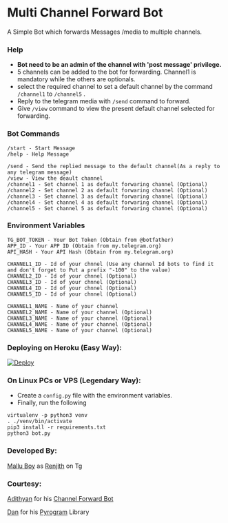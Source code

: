 # Multi Channel Forward Bot
A Simple Bot which forwards Messages /media to multiple channels.

### Help

- **Bot need to be an admin of the channel with 'post message' privilege.**
- 5 channels can be added to the bot for forwarding. Channel1 is mandatory while the others are optionals.
- select the required channel to set a default channel by the command ```/channel1```   to    ```/channel5``` .
- Reply to the telegram media with ```/send``` command to forward.
- Give ```/view``` command to view the present default channel selected for forwarding.

### Bot Commands
```
/start - Start Message
/help - Help Message

/send - Send the replied message to the default channel(As a reply to any telegram message)
/view - View the deault channel
/channel1 - Set channel 1 as default forwaring channel (Optional)
/channel2 - Set channel 2 as default forwaring channel (Optional)
/channel3 - Set channel 3 as default forwaring channel (Optional)
/channel4 - Set channel 4 as default forwaring channel (Optional)
/channel5 - Set channel 5 as default forwaring channel (Optional)

```

### Environment Variables

```
TG_BOT_TOKEN - Your Bot Token (Obtain from @botfather)
APP_ID - Your APP ID (Obtain from my.telegram.org)
API_HASH - Your API Hash (Obtain from my.telegram.org)

CHANNEL1_ID - Id of your chnnel (Use any channel Id bots to find it and don't forget to Put a prefix "-100" to the value)
CHANNEL2_ID - Id of your chnnel (Optional)
CHANNEL3_ID - Id of your chnnel (Optional)
CHANNEL4_ID - Id of your chnnel (Optional)
CHANNEL5_ID - Id of your chnnel (Optional)

CHANNEL1_NAME - Name of your channel
CHANNEL2_NAME - Name of your channel (Optional)
CHANNEL3_NAME - Name of your channel (Optional)
CHANNEL4_NAME - Name of your channel (Optional)
CHANNEL5_NAME - Name of your channel (Optional)
```

### Deploying on Heroku (Easy Way):

[![Deploy](https://www.herokucdn.com/deploy/button.svg)](https://heroku.com/deploy?template=https://github.com/HMTD-Links/Channel-Forward-Bot)

### On Linux PCs or VPS (Legendary Way):
- Create a ```config.py``` file with the environment variables.
- Finally, run the following

```
virtualenv -p python3 venv
. ./venv/bin/activate
pip3 install -r requirements.txt
python3 bot.py
```

### Developed By:
[Mallu Boy](https://github.com/m4mallu) as [Renjith](https://t.me/space4renjith) on Tg

### Courtesy:
[Adithyan](https://github.com/Adithyan1133-ctrl) for his [Channel Forward Bot](https://github.com/Adithyan1133-ctrl/CHNL-Forward-Bot)

[Dan](https://t.me/huskell) for his [Pyrogram](https://github.com/pyrogram/pyrogram) Library
